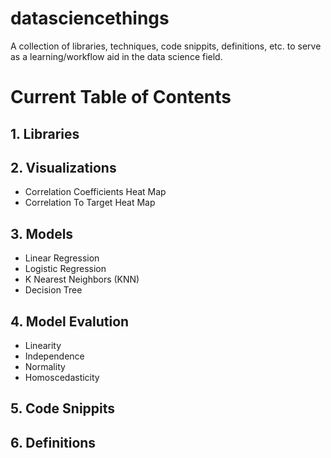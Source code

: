 # datasciencethings
A collection of libraries, techniques, code snippits, definitions, etc. to serve as a learning/workflow aid in the data science field.

# Current Table of Contents

## 1. Libraries

## 2. Visualizations
 - Correlation Coefficients Heat Map
 - Correlation To Target Heat Map

## 3. Models
 - Linear Regression
 - Logistic Regression
 - K Nearest Neighbors (KNN)
 - Decision Tree

## 4. Model Evalution
 - Linearity
 - Independence
 - Normality
 - Homoscedasticity

## 5. Code Snippits

## 6. Definitions
